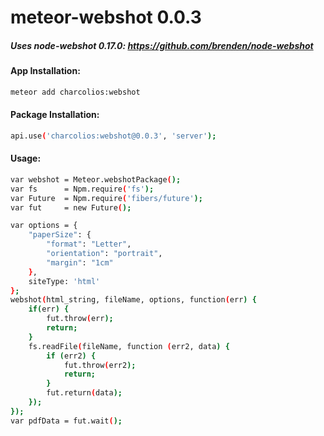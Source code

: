 # meteor-webshot 0.0.3

##### Uses node-webshot 0.17.0: https://github.com/brenden/node-webshot


####  App Installation:

```sh
meteor add charcolios:webshot
```

####  Package Installation:

```sh
api.use('charcolios:webshot@0.0.3', 'server');
```

####  Usage:
```sh
var webshot = Meteor.webshotPackage();
var fs      = Npm.require('fs');
var Future  = Npm.require('fibers/future');
var fut     = new Future();

var options = {
    "paperSize": {
        "format": "Letter",
        "orientation": "portrait",
        "margin": "1cm"
    },
    siteType: 'html'
};
webshot(html_string, fileName, options, function(err) {
    if(err) {
        fut.throw(err);
        return;
    }
    fs.readFile(fileName, function (err2, data) {
        if (err2) {
            fut.throw(err2);
            return;
        }
        fut.return(data);
    });
});
var pdfData = fut.wait();
```
